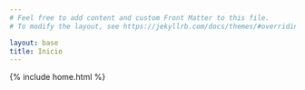 ```yaml
---
# Feel free to add content and custom Front Matter to this file.
# To modify the layout, see https://jekyllrb.com/docs/themes/#overriding-theme-defaults

layout: base
title: Inicio
---
```


{% include home.html %}